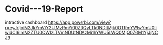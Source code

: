 # Covid---19-Report
intractive dashboard
https://app.powerbi.com/view?r=eyJrIjoiM2JkYmViY2UtMzRmYi00ZDQyLTk0NDItMjk0OTRmYWIwYmU0IiwidCI6ImM2ZTU0OWIzLTVmNDUtNDAzMi1hYWU5LWQ0MjQ0ZGM1YjJjNCJ9
